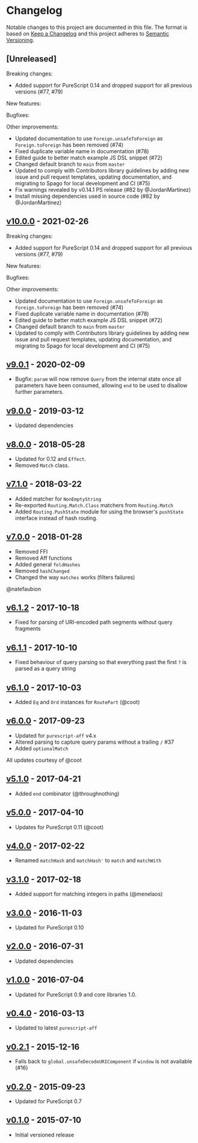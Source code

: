 # Changelog

Notable changes to this project are documented in this file. The format is based on [Keep a Changelog](https://keepachangelog.com/en/1.0.0/) and this project adheres to [Semantic Versioning](https://semver.org/spec/v2.0.0.html).

## [Unreleased]

Breaking changes:
- Added support for PureScript 0.14 and dropped support for all previous versions (#77, #79)

New features:

Bugfixes:

Other improvements:
- Updated documentation to use `Foreign.unsafeToForeign` as `Foreign.toForeign` has been removed (#74)
- Fixed duplicate variable name in documentation (#78)
- Edited guide to better match example JS DSL snippet (#72) 
- Changed default branch to `main` from `master`
- Updated to comply with Contributors library guidelines by adding new issue and pull request templates, updating documentation, and migrating to Spago for local development and CI (#75)
- Fix warnings revealed by v0.14.1 PS release (#82 by @JordanMartinez)
- Install missing dependencies used in source code (#82 by @JordanMartinez)

## [v10.0.0](https://github.com/purescript-contrib/purescript-routing/releases/tag/v10.0.0) - 2021-02-26

Breaking changes:
- Added support for PureScript 0.14 and dropped support for all previous versions (#77, #79)

New features:

Bugfixes:

Other improvements:
- Updated documentation to use `Foreign.unsafeToForeign` as `Foreign.toForeign` has been removed (#74)
- Fixed duplicate variable name in documentation (#78)
- Edited guide to better match example JS DSL snippet (#72) 
- Changed default branch to `main` from `master`
- Updated to comply with Contributors library guidelines by adding new issue and pull request templates, updating documentation, and migrating to Spago for local development and CI (#75)

## [v9.0.1](https://github.com/purescript-contrib/purescript-routing/releases/tag/v9.0.1) - 2020-02-09

- Bugfix: `param` will now remove `Query` from the internal state once all parameters have been consumed, allowing `end` to be used to disallow further parameters.

## [v9.0.0](https://github.com/purescript-contrib/purescript-routing/releases/tag/v9.0.0) - 2019-03-12

- Updated dependencies

## [v8.0.0](https://github.com/purescript-contrib/purescript-routing/releases/tag/v8.0.0) - 2018-05-28

- Updated for 0.12 and `Effect`.
- Removed `Match` class.

## [v7.1.0](https://github.com/purescript-contrib/purescript-routing/releases/tag/v7.1.0) - 2018-03-22

- Added matcher for `NonEmptyString`
- Re-exported `Routing.Match.Class` matchers from `Routing.Match`
- Added `Routing.PushState` module for using the browser's `pushState` interface instead of hash routing.

## [v7.0.0](https://github.com/purescript-contrib/purescript-routing/releases/tag/v7.0.0) - 2018-01-28

- Removed FFI
- Removed Aff functions
- Added general `foldHashes`
- Removed `hashChanged`
- Changed the way `matches` works (filters failures)

@natefaubion

## [v6.1.2](https://github.com/purescript-contrib/purescript-routing/releases/tag/v6.1.2) - 2017-10-18

- Fixed for parsing of URI-encoded path segments without query fragments

## [v6.1.1](https://github.com/purescript-contrib/purescript-routing/releases/tag/v6.1.1) - 2017-10-10

- Fixed behaviour of query parsing so that everything past the first `?` is parsed as a query string

## [v6.1.0](https://github.com/purescript-contrib/purescript-routing/releases/tag/v6.1.0) - 2017-10-03

- Added `Eq` and `Ord` instances for `RoutePart` (@coot)

## [v6.0.0](https://github.com/purescript-contrib/purescript-routing/releases/tag/v6.0.0) - 2017-09-23

- Updated for `purescript-aff` v4.x
- Altered parsing to capture query params without a trailing `/` #37
- Added `optionalMatch`

All updates courtesy of @coot

## [v5.1.0](https://github.com/purescript-contrib/purescript-routing/releases/tag/v5.1.0) - 2017-04-21

- Added `end` combinator (@throughnothing)

## [v5.0.0](https://github.com/purescript-contrib/purescript-routing/releases/tag/v5.0.0) - 2017-04-10

- Updates for PureScript 0.11 (@coot)

## [v4.0.0](https://github.com/purescript-contrib/purescript-routing/releases/tag/v4.0.0) - 2017-02-22

- Renamed `matchHash` and `matchHash'` to `match` and `matchWith`

## [v3.1.0](https://github.com/purescript-contrib/purescript-routing/releases/tag/v3.1.0) - 2017-02-18

- Added support for matching integers in paths (@menelaos)

## [v3.0.0](https://github.com/purescript-contrib/purescript-routing/releases/tag/v3.0.0) - 2016-11-03

- Updated for PureScript 0.10

## [v2.0.0](https://github.com/purescript-contrib/purescript-routing/releases/tag/v2.0.0) - 2016-07-31

- Updated dependencies

## [v1.0.0](https://github.com/purescript-contrib/purescript-routing/releases/tag/v1.0.0) - 2016-07-04

- Updated for PureScript 0.9 and core libraries 1.0.

## [v0.4.0](https://github.com/purescript-contrib/purescript-routing/releases/tag/v0.4.0) - 2016-03-13

- Updated to latest `purescript-aff`

## [v0.2.1](https://github.com/purescript-contrib/purescript-routing/releases/tag/v0.2.1) - 2015-12-16

- Falls back to `global.unsafeDecodeURIComponent` if `window` is not available (#16)

## [v0.2.0](https://github.com/purescript-contrib/purescript-routing/releases/tag/v0.2.0) - 2015-09-23

- Updated for PureScript 0.7

## [v0.1.0](https://github.com/purescript-contrib/purescript-routing/releases/tag/v0.1.0) - 2015-07-10

- Initial versioned release
